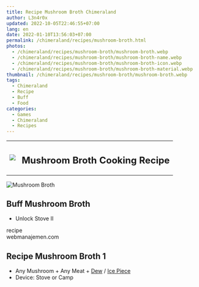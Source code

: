 ```yaml
---
title: Recipe Mushroom Broth Chimeraland
author: L3n4r0x
updated: 2022-10-05T22:46:55+07:00
lang: en
date: 2022-01-10T13:56:03+07:00
permalink: /chimeraland/recipes/mushroom-broth.html
photos:
  - /chimeraland/recipes/mushroom-broth/mushroom-broth.webp
  - /chimeraland/recipes/mushroom-broth/mushroom-broth-name.webp
  - /chimeraland/recipes/mushroom-broth/mushroom-broth-icon.webp
  - /chimeraland/recipes/mushroom-broth/mushroom-broth-material.webp
thumbnail: /chimeraland/recipes/mushroom-broth/mushroom-broth.webp
tags:
  - Chimeraland
  - Recipe
  - Buff
  - Food
categories:
  - Games
  - Chimeraland
  - Recipes
---
```


<section id="bootstrap-wrapper">
  <link
    rel="stylesheet"
    href="https://rawcdn.githack.com/dimaslanjaka/Web-Manajemen/bb6505ea081a75a7c845f65fb9d939276931c82f/css/bootstrap-4.5-wrapper.css"
  />
  <div class="row mb-2">
    <div class="col-md-12 mb-2">
      <table class="table" id="post-info">
        <tbody>
          <tr>
            <td>
              <img
                class="d-inline-block me-2"
                src="/chimeraland/recipes/mushroom-broth/mushroom-broth-icon.webp"
                width="auto"
                height="auto"
              />
            </td>
            <td><h1 class="fs-5">Mushroom Broth Cooking Recipe</h1></td>
          </tr>
        </tbody>
      </table>
    </div>
  </div>
  <div class="card mb-2">
    <div class="row g-0">
      <div class="col-sm-4 position-relative mb-2">
        <img
          src="/chimeraland/recipes/mushroom-broth/mushroom-broth-material.webp"
          class="card-img fit-cover w-100 h-100"
          alt="Mushroom Broth"
          data-fancybox="true"
        />
      </div>
      <div class="col-sm-8 mb-2">
        <div class="card-body">
          <h2 class="card-title fs-5">Buff Mushroom Broth</h2>
          <div class="card-text">
            <ul>
              <li>Unlock Stove II</li>
            </ul>
          </div>
          <span class="badge rounded-pill bg-dark text-white">recipe</span>
        </div>
        <div class="card-footer text-end text-muted">webmanajemen.com</div>
      </div>
    </div>
  </div>
  <div class="row mb-2">
    <div class="col-12 col-lg-6 recipe-item mb-2">
      <div class="card">
        <div class="card-body">
          <h2 class="card-title fs-5">Recipe Mushroom Broth 1</h2>
          <div class="card-text">
            <ul>
              <li>
                Any Mushroom<span> + </span>Any Meat<span> + </span
                ><a
                  class="text-decoration-none"
                  href="/chimeraland/materials/dew.html"
                  >Dew</a
                ><span> / </span
                ><a
                  class="text-decoration-none"
                  href="/chimeraland/materials/ice-piece.html"
                  >Ice Piece</a
                >
              </li>
              <li>Device: Stove or Camp</li>
            </ul>
          </div>
        </div>
      </div>
    </div>
  </div>
</section>